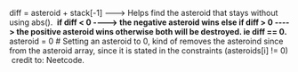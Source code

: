 diff = asteroid + stack[-1] ---> Helps find the asteroid that stays without using abs().
​
**if diff < 0 ----> the negative asteroid wins
else if diff > 0 ----> the positive asteroid wins
otherwise both will be destroyed. ie diff == 0.**
​
asteroid = 0 # Setting an asteroid to 0, kind of removes the asteroind since from the asteroid  array, since it is stated in the constraints (asteroids[i] != 0)
​
credit to: Neetcode.
​